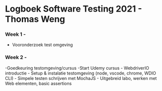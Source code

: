 # Logboek Software Testing 2021 - Thomas Weng
### Week 1 - 
- Vooronderzoek test omgeving

### Week 2 - 
-Goedkeuring testomgeving/cursus
-Start Udemy cursus
    - WebdriverIO introductie
    - Setup & instalatie testomgeving (node, vscode, chrome, WDIO CLI)
    - Simpele testen schrijven met MochaJS
    - Uitgebreid labo, werken met Web elementen, basic assertions


